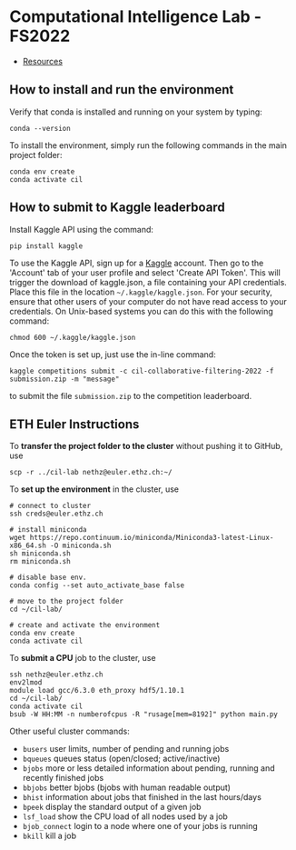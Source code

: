 # Computational Intelligence Lab - FS2022

- [Resources](https://docs.google.com/document/d/1ynT7xilJTBtD7T8KpMyKRjc3CC-wEh-XX7ZgRkh4fyc/edit#heading=h.ajjlw0b7sp4p)

## How to install and run the environment
Verify that conda is installed and running on your system by typing:
```
conda --version
```
To install the environment, simply run the following commands in the main project folder:
```
conda env create
conda activate cil
```

## How to submit to Kaggle leaderboard
Install Kaggle API using the command:
```
pip install kaggle
```
To use the Kaggle API, sign up for a [Kaggle](https://www.kaggle.com) account. Then go to the 'Account' tab of your user profile and select 'Create API Token'. This will trigger the download of kaggle.json, a file containing your API credentials. Place this file in the location `~/.kaggle/kaggle.json`.
For your security, ensure that other users of your computer do not have read access to your credentials. On Unix-based systems you can do this with the following command:
```
chmod 600 ~/.kaggle/kaggle.json
```
Once the token is set up, just use the in-line command:
```
kaggle competitions submit -c cil-collaborative-filtering-2022 -f submission.zip -m "message"
```
to submit the file `submission.zip` to the competition leaderboard.

## ETH Euler Instructions
To **transfer the project folder to the cluster** without pushing it to GitHub, use
```
scp -r ../cil-lab nethz@euler.ethz.ch:~/
```
To **set up the environment** in the cluster, use
```
# connect to cluster
ssh creds@euler.ethz.ch

# install miniconda
wget https://repo.continuum.io/miniconda/Miniconda3-latest-Linux-x86_64.sh -O miniconda.sh
sh miniconda.sh
rm miniconda.sh

# disable base env.
conda config --set auto_activate_base false

# move to the project folder
cd ~/cil-lab/

# create and activate the environment
conda env create
conda activate cil
```
To **submit a CPU** job to the cluster, use
```
ssh nethz@euler.ethz.ch
env2lmod
module load gcc/6.3.0 eth_proxy hdf5/1.10.1
cd ~/cil-lab/
conda activate cil
bsub -W HH:MM -n numberofcpus -R "rusage[mem=8192]" python main.py 
```
Other useful cluster commands:
- `busers`	user limits, number of pending and running jobs
- `bqueues`	queues status (open/closed; active/inactive)
- `bjobs`	more or less detailed information about pending, running and recently finished jobs
- `bbjobs`	better bjobs (bjobs with human readable output)
- `bhist`	information about jobs that finished in the last hours/days
- `bpeek`	display the standard output of a given job
- `lsf_load`	show the CPU load of all nodes used by a job
- `bjob_connect`	login to a node where one of your jobs is running
- `bkill`	kill a job
